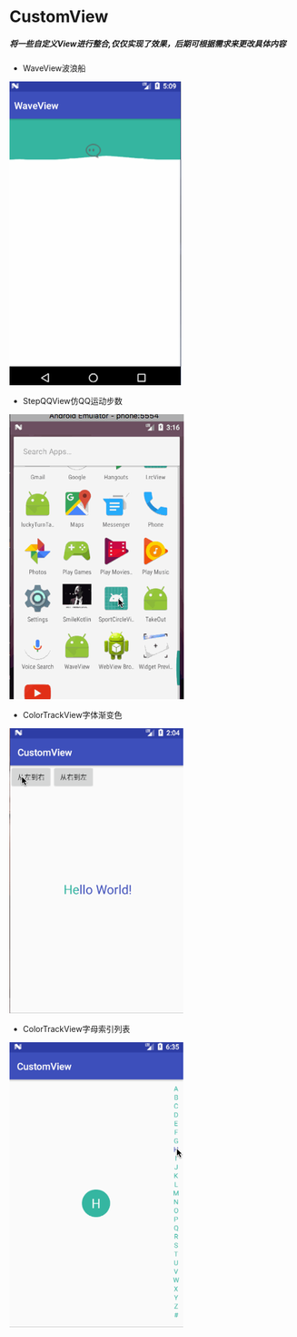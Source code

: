 # CustomView

##### 将一些自定义View进行整合,仅仅实现了效果，后期可根据需求来更改具体内容

- WaveView波浪船
<img src="gif/wave_view.gif">

- StepQQView仿QQ运动步数
<img src="gif/step_qq_view.gif">

- ColorTrackView字体渐变色
<img src="gif/color_track_view.gif">

- ColorTrackView字母索引列表
<img src="gif/letter_side_view.gif">